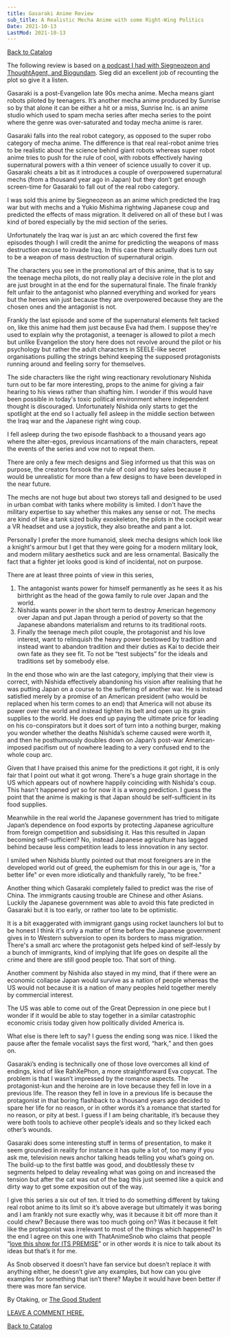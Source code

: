 ```yaml
---
title: Gasaraki Anime Review
sub_title: A Realistic Mecha Anime with some Right-Wing Politics
Date: 2021-10-13
LastMod: 2021-10-13
---
```


[Back to Catalog](/)

The following review is based on [a podcast I had with Siegneozeon and ThoughtAgent, and Biogundam](https://www.youtube.com/watch?v=Jyis7sKMd34&t=3799s). Sieg did an excellent job of recounting the plot so give it a listen.

Gasaraki is a post-Evangelion late 90s mecha anime. Mecha means giant robots piloted by teenagers. It’s another mecha anime produced by Sunrise so by that alone it can be either a hit or a miss, Sunrise Inc. is an anime studio which used to spam mecha series after mecha series to the point where the genre was over-saturated and today mecha anime is rarer.

Gasaraki falls into the real robot category, as opposed to the super robo category of mecha anime. The difference is that real real-robot anime tries to be realistic about the science behind giant robots whereas super robot anime tries to push for the rule of cool, with robots effectively having supernatural powers with a thin veneer of science usually to cover it up. Gasaraki cheats a bit as it introduces a couple of overpowered supernatural mechs (from a thousand year ago in Japan) but they don’t get enough screen-time for Gasaraki to fall out of the real robo category.

I was sold this anime by Siegneozeon as an anime which predicted the Iraq war but with mechs and a Yukio Mishima rightwing Japanese coup and predicted the effects of mass migration. It delivered on all of  these but I was kind of bored especially by the mid section of the series.

Unfortunately the Iraq war is just an arc which covered the first few episodes though I will credit the anime for predicting the weapons of mass destruction excuse to invade Iraq. In this case there actually does turn out to be a weapon of mass destruction of supernatural origin.

The characters you see in the promotional art of this anime, that is to say the teenage mecha pilots, do not really play a decisive role in the plot and are just brought in at the end for the supernatural finale. The finale frankly felt unfair to the antagonist who planned everything and worked for years but the heroes win just because they are overpowered because they are the chosen ones and the antagonist is not.

Frankly the last episode and some of the supernatural elements felt tacked on, like this anime had them just because Eva had them. I suppose they're used to explain why the protagonist, a teenager is allowed to pilot a mech but unlike Evangelion the story here does not revolve around the pilot or his psychology but rather the adult characters in SEELE-like secret organisations pulling the strings behind keeping the supposed protagonists running around and feeling sorry for themselves.

The side characters like the right wing reactionary revolutionary Nishida turn out to be far more interesting, props to the anime for giving a fair hearing to his views rather than shafting him. I wonder if this would have been possible in today's toxic political environment where independent thought is discouraged. Unfortunately Nishida only starts to get the spotlight at the end so I actually fell asleep in the middle section between the Iraq war and the Japanese right wing coup.

I fell asleep during the two episode flashback to a thousand years ago where the alter-egos, previous incarnations of the main characters, repeat the events of the series and vow not to repeat them.

There are only a few mech designs and Sieg informed us that this was on purpose, the creators forsook the rule of cool and toy sales because it would be unrealistic for more than a few designs to have been developed in the near future.

The mechs are not huge but about two storeys tall and designed to be used in urban combat with tanks where mobility is limited. I don't have the military expertise to say whether this makes any sense or not. The mechs are kind of like a tank sized bulky exoskeleton, the pilots in the cockpit wear a VR headset and use a joystick, they also breathe and pant a lot.

Personally I prefer the more humanoid, sleek mecha designs which look like a knight's armour but I get that they were going for a modern military look, and modern military aesthetics suck and are less ornamental. Basically the fact that a fighter jet looks good is kind of incidental, not on purpose.

There are at least three points of view in this series,

1. The antagonist wants power for himself permanently as he sees it as his birthright as the head of the gowa family to rule over Japan and the world.
2. Nishida wants power in the short term to destroy American hegemony over Japan and put Japan through a period of poverty so that the Japanese abandons materialism and returns to its traditional roots.
3. Finally the teenage mech pilot couple, the protagonist and his love interest, want to relinquish the heavy power bestowed by tradition and instead want to abandon tradition and their duties as Kai to decide their own fate as they see fit. To not be “test subjects” for the ideals and traditions set by somebody else.

In the end those who win are the last category, implying that their view is correct, with Nishida effectively abandoning his vision after realising that he was putting Japan on a course to the suffering of another war. He is instead satisfied merely by a promise of an American president (who would be replaced when his term comes to an end) that America will not abuse its power over the world and instead tighten its belt and open up its grain supplies to the world. He does end up paying the ultimate price for leading on his co-conspirators but it does sort of turn into a nothing burger, making you wonder whether the deaths Nishida’s scheme caused were worth it,  and then he posthumously doubles down on Japan’s post-war American-imposed pacifism out of nowhere leading to a very confused end to the whole coup arc.

Given that I have praised this anime for the predictions it got right, it is only fair that I point out what it got wrong. There's a huge grain shortage in the US which appears out of nowhere happily coinciding with Nishida's coup. This hasn't happened *yet* so for now it is a wrong prediction. I guess the point that the anime is making is that Japan should be self-sufficient in its food supplies.

Meanwhile in the real world the Japanese government  has tried to mitigate Japan’s dependence on food exports by protecting Japanese agriculture from foreign competition and subsidising it. Has this resulted in Japan becoming self-sufficient? No, instead Japanese agriculture has lagged behind because less competition leads to less innovation in any sector.

I smiled when Nishida bluntly pointed out that most foreigners are in the developed world out of greed, the euphemism for this in our age is, "for a better life" or even more idiotically and thankfully rarely, "to be free."

Another thing which Gasaraki completely failed to predict was the rise of China. The immigrants causing trouble are Chinese and other Asians. Luckily the Japanese government was able to avoid this fate predicted in Gasaraki but it is too early, or rather too late to be optimistic.

It is a bit exaggerated with immigrant gangs using rocket launchers lol but to be honest I think it's only a matter of time before the Japanese government gives in to Western subversion to open its borders to mass migration. There's a small arc where the protagonist gets helped kind of self-lessly by a bunch of immigrants, kind of implying that life goes on despite all the crime and there are still good people too. That sort of thing.

Another comment by Nishida also stayed in my mind, that if there were an economic collapse Japan would survive as a nation  of people whereas the US would not because it is a nation of many peoples held together merely by commercial interest.

The US was able to come out of the Great Depression in one piece but I wonder if it would be able to stay together in a similar catastrophic economic crisis today given how politically divided America is.

What else is there left to say? I guess the ending song was nice. I liked the pause after the female vocalist says the first word, “hark,” and then goes on.

Gasaraki’s ending is technically one of those love overcomes all kind of endings, kind of like RahXePhon, a more straightforward Eva copycat. The problem is that I wasn’t impressed by the romance aspects. The protagonist-kun and the heroine are in love because they fell in love in a previous life. The reason they fell in love in a previous life is because the protagonist in that boring flashback to a thousand years ago decided to spare her life for no reason, or in other words it’s a romance that started for no reason, or pity at best. I guess if I am being charitable, it’s because they were both tools to achieve other people’s ideals and so they licked each other’s wounds.

Gasaraki does some interesting stuff in terms of presentation, to make it seem grounded in reality for instance it has quite a lot of, too many if you ask me, television news anchor talking heads telling you what’s going on. The build-up to the first battle was good, and doubtlessly these tv segments helped to delay revealing what was going on and increased the tension but after the cat was out of the bag this just seemed like a quick and dirty way to get some exposition out of the way.

I give this series a six out of ten. It tried to do something different by taking real robot anime to its limit so it’s above average but ultimately it was boring and I am frankly not sure exactly why, was it because it bit off more than it could chew? Because there was too much going on? Was it because it felt like the protagonist was irrelevant to most of the things which happened? In the end I agree on this one with ThatAnimeSnob who claims that people “[love this show for ITS PREMISE](https://www.google.com/url?q=https://anidb.net/anime/240/review/8271&sa=D&source=editors&ust=1634163780519000&usg=AOvVaw2zUKox2nVs8toE-BkDlfot)” or in other words it is nice to talk about its ideas but that’s it for me.

As Snob observed it doesn’t have fan service but doesn’t replace it with anything either, he doesn’t give any examples, but how can you give examples for something that isn’t there? Maybe it would have been better if there was more fan service.

By Otaking, or [The Good Student](https://www.youtube.com/channel/UCA4gWcOoz_FXrtTEemTOtfw?view_as=subscriber/videos)

[LEAVE A COMMENT HERE.](http://otaking.bbs.fc2.com/)

[Back to Catalog](https://otaking.xyz/index.html)
